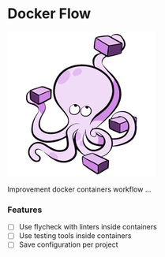 # Docker Flow

![Docker-Flow](img/docker-flow.png)

Improvement docker containers workflow ...

### Features

- [ ] Use flycheck with linters inside containers
- [ ] Use testing tools inside containers
- [ ] Save configuration per project
